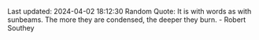 Last updated: 2024-04-02 18:12:30
Random Quote: It is with words as with sunbeams. The more they are condensed, the deeper they burn. - Robert Southey